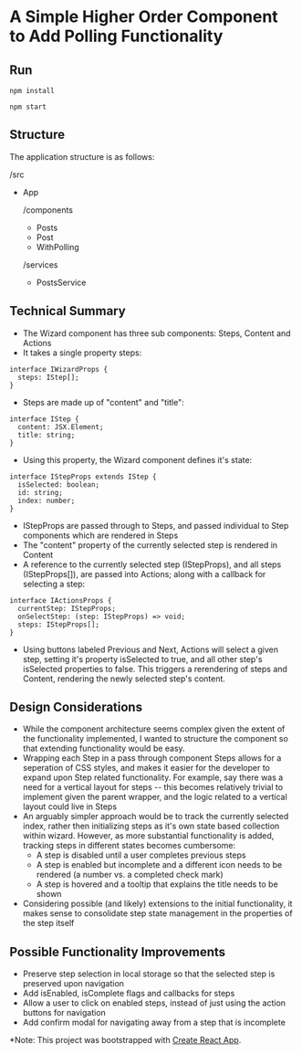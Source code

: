 # A Simple Higher Order Component to Add Polling Functionality

## Run

`npm install`

`npm start`

## Structure

The application structure is as follows:

/src
- App

  /components
  - Posts
  - Post
  - WithPolling

  /services
  - PostsService

## Technical Summary

- The Wizard component has three sub components: Steps, Content and Actions
- It takes a single property steps:

```
interface IWizardProps {
  steps: IStep[];
}
```

- Steps are made up of "content" and "title":

```
interface IStep {
  content: JSX.Element;
  title: string;
}
```

- Using this property, the Wizard component defines it's state:

```
interface IStepProps extends IStep {
  isSelected: boolean;
  id: string;
  index: number;
}
```

- IStepProps are passed through to Steps, and passed individual to Step components which are rendered in Steps
- The "content" property of the currently selected step is rendered in Content
- A reference to the currently selected step (IStepProps), and all steps (IStepProps[]), are passed into Actions; along with a callback for selecting a step:

```
interface IActionsProps {
  currentStep: IStepProps;
  onSelectStep: (step: IStepProps) => void;
  steps: IStepProps[];
}
```

- Using buttons labeled Previous and Next, Actions will select a given step, setting it's property isSelected to true, and all other step's isSelected properties to false. This triggers a rerendering of steps and Content, rendering the newly selected step's content.

## Design Considerations

- While the component architecture seems complex given the extent of the functionality implemented, I wanted to structure the component so that extending functionality would be easy.
- Wrapping each Step in a pass through component Steps allows for a seperation of CSS styles, and makes it easier for the developer to expand upon Step related functionality. For example, say there was a need for a vertical layout for steps -- this becomes relatively trivial to implement given the parent wrapper, and the logic related to a vertical layout could live in Steps
- An arguably simpler approach would be to track the currently selected index, rather then initializing steps as it's own state based collection within wizard. However, as more substantial functionality is added, tracking steps in different states becomes cumbersome:
  - A step is disabled until a user completes previous steps
  - A step is enabled but incomplete and a different icon needs to be rendered (a number vs. a completed check mark)
  - A step is hovered and a tooltip that explains the title needs to be shown
- Considering possible (and likely) extensions to the initial functionality, it makes sense to consolidate step state management in the properties of the step itself

## Possible Functionality Improvements

- Preserve step selection in local storage so that the selected step is preserved upon navigation
- Add isEnabled, isComplete flags and callbacks for steps
- Allow a user to click on enabled steps, instead of just using the action buttons for navigation
- Add confirm modal for navigating away from a step that is incomplete

\*Note: This project was bootstrapped with [Create React App](https://github.com/facebookincubator/create-react-app).
